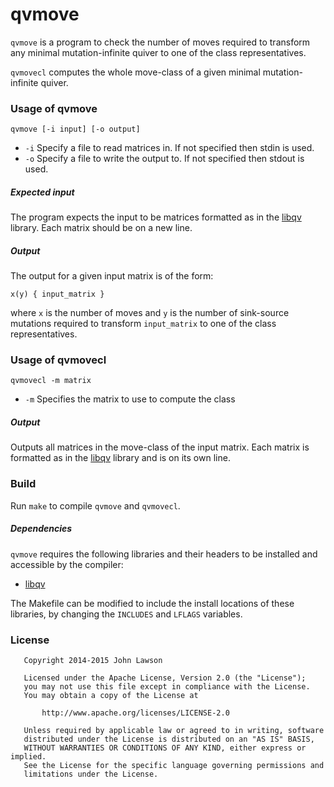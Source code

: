 # qvmove

`qvmove` is a program to check the number of moves required to transform any
minimal mutation-infinite quiver to one of the class representatives.

`qvmovecl` computes the whole move-class of a given minimal mutation-infinite
quiver.


### Usage of qvmove

```
qvmove [-i input] [-o output]
```
* `-i` Specify a file to read matrices in. If not specified then stdin is used.
* `-o` Specify a file to write the output to. If not specified then stdout is
	used.

##### Expected input

The program expects the input to be matrices formatted as in the [libqv]
library. Each matrix should be on a new line.

##### Output

The output for a given input matrix is of the form:
```
x(y) { input_matrix }
```
where `x` is the number of moves and `y` is the number of sink-source mutations
required to transform `input_matrix` to one of the class representatives.

### Usage of qvmovecl

```
qvmovecl -m matrix
```
* `-m` Specifies the matrix to use to compute the class

##### Output

Outputs all matrices in the move-class of the input matrix. Each matrix is
formatted as in the [libqv] library and is on its own line.

### Build

Run `make` to compile `qvmove` and `qvmovecl`.

##### Dependencies

`qvmove` requires the following libraries and their headers to be
installed and accessible by the compiler:

 * [libqv][libqv]

The Makefile can be modified to include the install locations of these
libraries, by changing the `INCLUDES` and `LFLAGS` variables.

### License

```
   Copyright 2014-2015 John Lawson

   Licensed under the Apache License, Version 2.0 (the "License");
   you may not use this file except in compliance with the License.
   You may obtain a copy of the License at

       http://www.apache.org/licenses/LICENSE-2.0

   Unless required by applicable law or agreed to in writing, software
   distributed under the License is distributed on an "AS IS" BASIS,
   WITHOUT WARRANTIES OR CONDITIONS OF ANY KIND, either express or implied.
   See the License for the specific language governing permissions and
   limitations under the License.
```

[libqv]: http://github.com/jwlawson/qv

